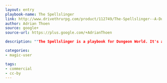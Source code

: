 ```yaml
---
layout: entry
playbook-name: The Spellslinger 
link: http://www.drivethrurpg.com/product/112749/The-Spellslinger--A-Dungeon-World-Playbook 
author: Adrian Thoen
source: google+
source-url: https://plus.google.com/+AdrianThoen

description: ""The Spellslinger is a playbook for Dungeon World. It's a combination of fast and deadly wand combat, and wild west lone gunman antics.""

categories:
- magic-user

tags:
- commercial
- cc-by
---
```

